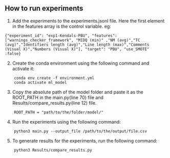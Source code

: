 ## How to run experiments

1. Add the experiments to the experiments.jsonl file. 
Here the first element in the features array is the control variable.
eg: 
```
{"experiment_id": "exp1-Kendals-PBU", "features": ["warnings_checker_framework", "MIDQ (min)" ,"NM (avg)","TC (avg)","Identifiers length (avg)","Line length (max)","Comments (Visual X)","Numbers (Visual X)"], "target": "PBU", "use_SMOTE" :false}
```

2. Create the conda environment using the following command and activate it:
```
    conda env create -f environment.yml
    conda activate ml_model
```

3. Copy the absolute path of the model folder and paste it as the ROOT_PATH in the main.py(line 70) file and Results/compare_results.py(line 12) file.
```
    ROOT_PATH = "path/to/the/folder/model/"
```

4. Run the experiments using the following command:
```
    python3 main.py --output_file /path/to/the/output/file.csv
```

5. To generate results for the experiments, run the following command:
```
    python3 Results/compare_results.py
```